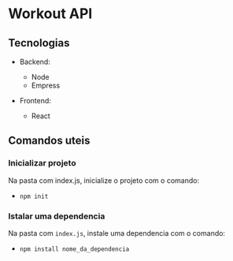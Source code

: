 # Workout API

## Tecnologias

- Backend:
	- Node
	- Empress

- Frontend:
	- React

## Comandos uteis

### Inicializar projeto

Na pasta com index.js, inicialize o projeto com o comando:

- `npm init`

### Istalar uma dependencia

Na pasta com `index.js`, instale uma dependencia com o comando:

- `npm install nome_da_dependencia`


